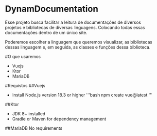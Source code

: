 # DynamDocumentation

Esse projeto busca facilitar a leitura de documentações de diversos projetos e bibliotecas de diversas linguagens. Colocando todas essas documentações dentro de um único site.

Poderemos escolher a linguagem que queremos visualizar, as bibliotecas dessas linguagem e, em seguida, as classes e funções dessa biblioteca.

#O que usaremos
- Vuejs
- Ktor
- MariaDB

#Requistos
##Vuejs
+ Install Node.js version 18.3 or higher
'''bash
npm create vue@latest
'''

##Ktor
+ JDK 8+ installed
+ Gradle or Maven for dependency management

##MariaDB
No requirements
